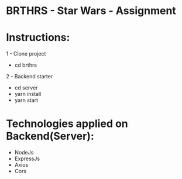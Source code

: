 <h1>BRTHRS - Star Wars - Assignment</h1>

# Instructions:

1 - Clone project

- cd brthrs

2 - Backend starter

- cd server
- yarn install
- yarn start

# Technologies applied on Backend(Server):

- NodeJs
- ExpressJs
- Axios
- Cors
